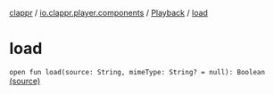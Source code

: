 [clappr](../../index.md) / [io.clappr.player.components](../index.md) / [Playback](index.md) / [load](.)

# load

`open fun load(source: String, mimeType: String? = null): Boolean` [(source)](https://github.com/clappr/clappr-android/tree/dev/clappr/src/main/kotlin/io/clappr/player/components/Playback.kt#L59)